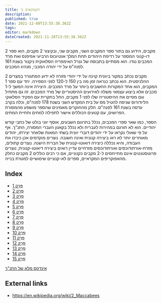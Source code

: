 ```yaml
---
title: חשמונאים ב׳
description: 
published: true
date: 2021-12-08T13:55:38.362Z
tags: 
editor: markdown
dateCreated: 2021-11-28T13:55:38.362Z
---
```


2 מקבים, הידוע גם בתור ספר המקבים השני, מקבים שני, ובקיצור 2 מקבים, הוא ספר דו-קנוני המספר על רדיפת היהודים תחת המלך אנטיוכוס הרביעי אפיפנס ואת מרד המכבים נגדו. הוא מסתיים בתבוסה של גנרל האימפריה הסלאוקית ניקנור בשנת 161 לפנה"ס על ידי יהודה המכבי, מנהיג המכבים.

2 מקבים נכתב במקור ביוונית קוינה על ידי יהודי פזורה לא ידוע המתגורר במצרים ההלניסטית. הוא נכתב כנראה זמן מה בין 150 ל-120 לפני הספירה. יחד עם ספר 1 המקבים, הוא אחד המקורות החשובים ביותר על מרד המכבים. היצירה אינה המשך ל-1 מכבים אלא ביצוע עצמאי משלה לאירועים ההיסטוריים של מרד המכבים. זה גם מתחיל וגם מסיים את ההיסטוריה שלו לפני 1 מקבים, החל בתקרית עם הפקיד הסלאוקי הליודורוס שניסה להטיל מס על בית המקדש השני בשנת 178 לפנה"ס, וכלה בקרב עדסה בשנת 161 לפנה"ס. חלק מהחוקרים מאמינים שהספר מושפע מהמסורת הפרושים, עם קטעים הכוללים אישור לתפילה למתים ותחיית המתים.

הספר, כמו שאר ספרי המכבים, נכלל בתרגום השבעים, אוסף יווני בולט של כתבי קודש יהודיים. הוא לא תורגם במהירות לעברית ולא נכלל בקאנון העברי המסורה, התנ"ך. אף על פי שאולי נקראו על ידי יהודים דוברי יוונית בשתי המאות שלאחר יצירתו, יהודים מאוחרים יותר לא ראו ביצירה קנונית ואינה חשובה. נוצרים מוקדמים אכן כיבדו את העבודה, והיא נכללה כיצירה דואוטו-קנונית של הברית הישנה. נוצרים קתולים, מזרח-אורתודוכסים ואורתודוכסים מזרחיים עדיין רואים ביצירה דיאוטו-קנונית; נוצרים פרוטסטנטים אינם מתייחסים ל-2 מקבים כקנוניים, אם כי רבים כוללים 2 מקבים כחלק מהאפוקריפים המקראיים, ספרים לא-קנוניים שימושיים למטרת בנייה. 

## Index

- [פֶּרֶק 1](/he/Bible/2_Maccabees/1)
- [פֶּרֶק 2](/he/Bible/2_Maccabees/2)
- [פֶּרֶק 3](/he/Bible/2_Maccabees/3)
- [פֶּרֶק 4](/he/Bible/2_Maccabees/4)
- [פֶּרֶק 5](/he/Bible/2_Maccabees/5)
- [פֶּרֶק 6](/he/Bible/2_Maccabees/6)
- [פֶּרֶק 7](/he/Bible/2_Maccabees/7)
- [פֶּרֶק 8](/he/Bible/2_Maccabees/8)
- [פֶּרֶק 9](/he/Bible/2_Maccabees/9)
- [פֶּרֶק 10](/he/Bible/2_Maccabees/10)
- [פֶּרֶק 11](/he/Bible/2_Maccabees/11)
- [פֶּרֶק 12](/he/Bible/2_Maccabees/12)
- [פֶּרֶק 13](/he/Bible/2_Maccabees/13)
- [פֶּרֶק 14](/he/Bible/2_Maccabees/14)
- [פֶּרֶק 15](/he/Bible/2_Maccabees/15)



[אינדקס מלא של התנ"ך](/he/index/bible)


## External links

- https://en.wikipedia.org/wiki/2_Maccabees